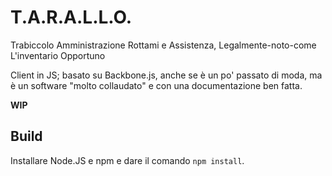 # T.A.R.A.L.L.O.
Trabiccolo Amministrazione Rottami e Assistenza, Legalmente-noto-come L'inventario Opportuno

Client in JS; basato su Backbone.js, anche se è un po' passato di moda, ma è un software "molto collaudato" e con una
documentazione ben fatta.

**WIP**

## Build
Installare Node.JS e npm e dare il comando `npm install`.
